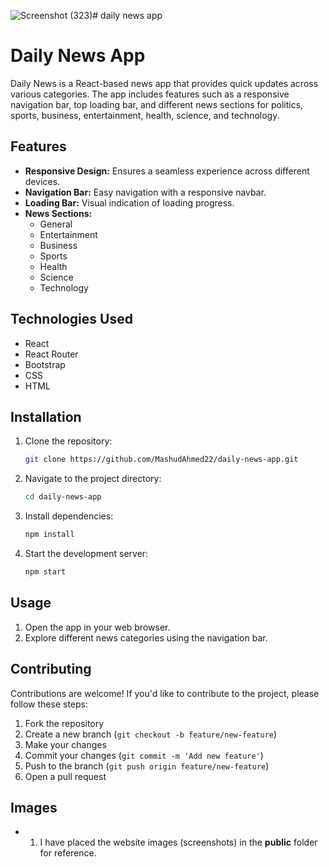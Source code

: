 ![Screenshot (323)]([https://github.com/MashudAhmed22/Text-Utils/assets/121104833/32fe5b03-f071-4a24-8ec9-1168205e2b11](https://github.com/MashudAhmed22/News-App/blob/master/public/newsapp%20screenshot.jpg))# daily news app
# Daily News App

Daily News is a React-based news app that provides quick updates across various categories. The app includes features such as a responsive navigation bar, top loading bar, and different news sections for politics, sports, business, entertainment, health, science, and technology.

## Features

- **Responsive Design:** Ensures a seamless experience across different devices.
- **Navigation Bar:** Easy navigation with a responsive navbar.
- **Loading Bar:** Visual indication of loading progress.
- **News Sections:**
  - General
  - Entertainment
  - Business
  - Sports
  - Health
  - Science
  - Technology

## Technologies Used

- React
- React Router
- Bootstrap
- CSS
- HTML

## Installation

1. Clone the repository:

    ```bash
    git clone https://github.com/MashudAhmed22/daily-news-app.git
    ```
2. Navigate to the project directory:

    ```bash
    cd daily-news-app
    ```

3. Install dependencies:

    ```bash
    npm install
    ```
4. Start the development server:

    ```bash
    npm start
    ```
## Usage

1. Open the app in your web browser.
2. Explore different news categories using the navigation bar.

## Contributing

Contributions are welcome! If you'd like to contribute to the project, please follow these steps:

1. Fork the repository
2. Create a new branch (`git checkout -b feature/new-feature`)
3. Make your changes
4. Commit your changes (`git commit -m 'Add new feature'`)
5. Push to the branch (`git push origin feature/new-feature`)
6. Open a pull request

## Images
- 1. I have placed the website images (screenshots) in the **public** folder for reference.

